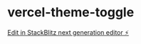 # vercel-theme-toggle

[Edit in StackBlitz next generation editor ⚡️](https://stackblitz.com/~/github.com/Ipriyankrajai/vercel-theme-toggle)